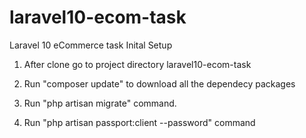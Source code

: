 # laravel10-ecom-task
Laravel 10 eCommerce task
Inital Setup

1. After clone go to project directory laravel10-ecom-task

2. Run "composer update" to download all the dependecy packages

3. Run "php artisan migrate" command.

4. Run "php artisan passport:client --password" command
